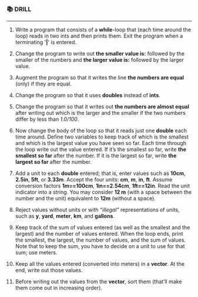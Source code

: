 ### 📚 DRILL

---


1. Write a program that consists of a **while**-loop that (each time around the loop) reads in two ints and then prints them. Exit the program when a terminating '**|**' is entered.

2. Change the program to write out **the smaller value is:** followed by the smaller of the numbers and **the larger value is:** followed by the larger value.

3. Augment the program so that it writes the line **the numbers are equal** (only) if they are equal.

4. Change the program so that it uses **doubles** instead of **ints**.

5. Change the program so that it writes out **the numbers are almost equal** after writing out which is the larger and the smaller if the two numbers differ by less than *1.0/100*.

6. Now change the body of the loop so that it reads just one **double** each time around. Define two variables to keep track of which is the smallest and which is the largest value you have seen so far. Each time through the loop write out the value entered. If it’s the smallest so far, write **the smallest so far** after the number. If it is the largest so far, write **the largest so far** after the number.

7. Add a unit to each **double** entered; that is, enter values such as **10cm**, **2.5in**, **5ft**, or **3.33m**. Accept the four units: **cm**, **m**, **in**, **ft**. Assume conversion factors **1m==100cm**, **1in==2.54cm**, **1ft==12in**. Read the unit indicator into a string. You may consider **12 m** (with a space between the number and the unit) equivalent to **12m** (without a space).

8. Reject values without units or with *“illegal”* representations of units, such as **y**, **yard**, **meter**, **km**, and **gallons**.

9. Keep track of the sum of values entered (as well as the smallest and the largest) and the number of values entered. When the loop ends, print the smallest, the largest, the number of values, and the sum of values. Note that to keep the sum, you have to decide on a unit to use for that sum; use meters.

10. Keep all the values entered (converted into meters) in a **vector**. At the end, write out those values.

11. Before writing out the values from the **vector**, sort them (that’ll make them come out in increasing order).